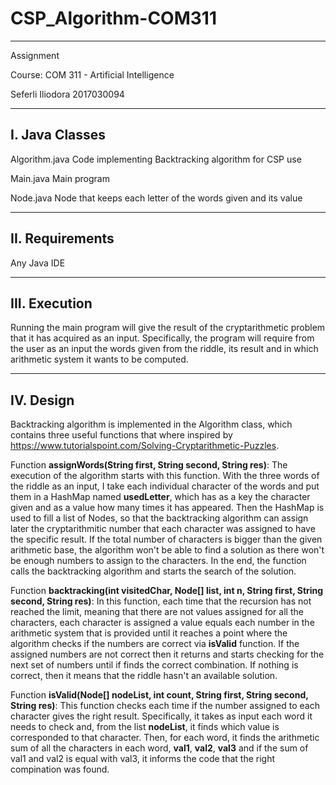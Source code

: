 # CSP_Algorithm-COM311
------------------------
Assignment

Course: COM 311 - Artificial Intelligence

Seferli Iliodora 2017030094

------------------------

I. Java Classes     
------------------------
Algorithm.java		 Code implementing Backtracking algorithm for CSP use

Main.java		 Main program

Node.java		 Node that keeps each letter of the words given and its value

------------------------

II. Requirements
------------------------
Any Java IDE

------------------------

III. Execution
------------------------
Running the main program will give the result of the cryptarithmetic problem that it has acquired as an input. Specifically, the program will require from the user as an input the words given from the riddle, its result and in which arithmetic system it wants to be computed.

------------------------

IV. Design
------------------------
Backtracking algorithm is implemented in the Algorithm class, which contains three useful functions that where inspired by https://www.tutorialspoint.com/Solving-Cryptarithmetic-Puzzles.

Function **assignWords(String first, String second, String res)**: 
The execution of the algorithm starts with this function. With the three words of the riddle as an input, I take each individual character of the words and put them in a HashMap named **usedLetter**, which has as a key the character given and as a value how many times it has appeared. Then the HashMap is used to fill a list of Nodes, so that the backtracking algorithm can assign later the cryptarithmitic number that each character was assigned to have the specific result. If the total number of characters is bigger than the given arithmetic base, the algorithm won't be able to find a solution as there won't be enough numbers to assign to the characters. In the end, the function calls the backtracking algorithm and starts the search of the solution.

Function **backtracking(int visitedChar, Node[] list, int n, String first, String second, String res)**:
In this function, each time that the recursion has not reached the limit, meaning that there are not values assigned for all the characters, each character is assigned a value equals each number in the arithmetic system that is provided until it reaches a point where the algorithm checks if the numbers are correct via **isValid** function. If the assigned numbers are not correct then it returns and starts checking for the next set of numbers until if finds the correct combination. If nothing is correct, then it means that the riddle hasn't an available solution.

Function **isValid(Node[] nodeList, int count, String first, String second, String res)**:
This function checks each time if the number assigned to each character gives the right result. Specifically, it takes as input each word it needs to check and, from the list **nodeList**, it finds which value is corresponded to that character. Then, for each word, it finds the arithmetic sum of all the characters in each word, **val1**, **val2**, **val3** and if the sum of val1 and val2 is equal with val3, it informs the code that the right compination was found.
